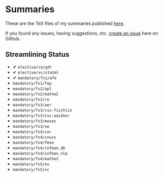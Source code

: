# Summaries

These are the TeX files of my summaries published [here](https://www.dmken.com/cs).

If you found any issues, having suggestions, etc. [create an issue](https://github.com/fdamken/summaries/issues/new) here on Github.


## Streamlining Status

* ✔ `elective/ce/gdr`
* ✔ `elective/vc/statml`
* ✔ `mandatory/fs1/afe`
* `mandatory/fs1/fop`
* `mandatory/fs2/apl`
* `mandatory/fs2/mathe2`
* `mandatory/fs2/ro`
* `mandatory/fs3/aer`
* `mandatory/fs3/css-fischlin`
* `mandatory/fs3/css-waidner`
* `mandatory/fs3/moses`
* `mandatory/fs3/se`
* `mandatory/fs4/cer`
* `mandatory/fs4/cnuvs`
* `mandatory/fs4/fmse`
* `mandatory/fs4/infman_db`
* `mandatory/fs4/infman_nlp`
* `mandatory/fs4/mathe3`
* `mandatory/fs5/os`
* `mandatory/fs5/vc`
